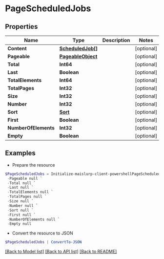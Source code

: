 # PageScheduledJobs
## Properties

Name | Type | Description | Notes
------------ | ------------- | ------------- | -------------
**Content** | [**ScheduledJob[]**](ScheduledJob) |  | [optional] 
**Pageable** | [**PageableObject**](PageableObject) |  | [optional] 
**Total** | **Int64** |  | [optional] 
**Last** | **Boolean** |  | [optional] 
**TotalElements** | **Int64** |  | [optional] 
**TotalPages** | **Int32** |  | [optional] 
**Size** | **Int32** |  | [optional] 
**Number** | **Int32** |  | [optional] 
**Sort** | [**Sort**](Sort) |  | [optional] 
**First** | **Boolean** |  | [optional] 
**NumberOfElements** | **Int32** |  | [optional] 
**Empty** | **Boolean** |  | [optional] 

## Examples

- Prepare the resource
```powershell
$PageScheduledJobs = Initialize-maislurp-client-powershellPageScheduledJobs  -Content null `
 -Pageable null `
 -Total null `
 -Last null `
 -TotalElements null `
 -TotalPages null `
 -Size null `
 -Number null `
 -Sort null `
 -First null `
 -NumberOfElements null `
 -Empty null
```

- Convert the resource to JSON
```powershell
$PageScheduledJobs | ConvertTo-JSON
```

[[Back to Model list]](../README#documentation-for-models) [[Back to API list]](../README#documentation-for-api-endpoints) [[Back to README]](../README)

